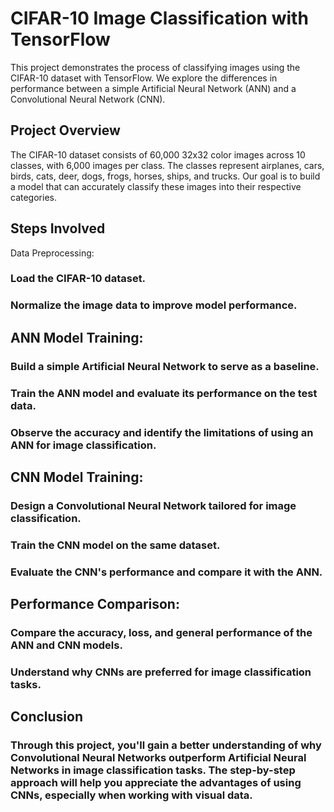 # CIFAR-10 Image Classification with TensorFlow
This project demonstrates the process of classifying images using the CIFAR-10 dataset with TensorFlow. We explore the differences in performance between a simple Artificial Neural Network (ANN) and a Convolutional Neural Network (CNN).

## Project Overview
The CIFAR-10 dataset consists of 60,000 32x32 color images across 10 classes, with 6,000 images per class. The classes represent airplanes, cars, birds, cats, deer, dogs, frogs, horses, ships, and trucks. Our goal is to build a model that can accurately classify these images into their respective categories.

## Steps Involved
Data Preprocessing:

### Load the CIFAR-10 dataset.
### Normalize the image data to improve model performance.
## ANN Model Training:

### Build a simple Artificial Neural Network to serve as a baseline.
### Train the ANN model and evaluate its performance on the test data.
### Observe the accuracy and identify the limitations of using an ANN for image classification.
## CNN Model Training:

### Design a Convolutional Neural Network tailored for image classification.
### Train the CNN model on the same dataset.
### Evaluate the CNN's performance and compare it with the ANN.
## Performance Comparison:

### Compare the accuracy, loss, and general performance of the ANN and CNN models.
### Understand why CNNs are preferred for image classification tasks.
## Conclusion
### Through this project, you'll gain a better understanding of why Convolutional Neural Networks outperform Artificial Neural Networks in image classification tasks. The step-by-step approach will help you appreciate the advantages of using CNNs, especially when working with visual data.
